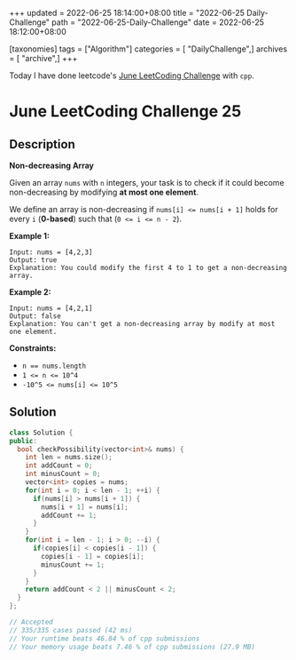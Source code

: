 +++
updated = 2022-06-25 18:14:00+08:00
title = "2022-06-25 Daily-Challenge"
path = "2022-06-25-Daily-Challenge"
date = 2022-06-25 18:12:00+08:00

[taxonomies]
tags = ["Algorithm"]
categories = [ "DailyChallenge",]
archives = [ "archive",]
+++

Today I have done leetcode's [June LeetCoding Challenge](https://leetcode.com/problems/non-decreasing-array/) with `cpp`.

<!-- more -->

# June LeetCoding Challenge 25

## Description

**Non-decreasing Array**

Given an array `nums` with `n` integers, your task is to check if it could become non-decreasing by modifying **at most one element**.

We define an array is non-decreasing if `nums[i] <= nums[i + 1]` holds for every `i` (**0-based**) such that (`0 <= i <= n - 2`).

 

**Example 1:**

```
Input: nums = [4,2,3]
Output: true
Explanation: You could modify the first 4 to 1 to get a non-decreasing array.
```

**Example 2:**

```
Input: nums = [4,2,1]
Output: false
Explanation: You can't get a non-decreasing array by modify at most one element.
```

 

**Constraints:**

- `n == nums.length`
- `1 <= n <= 10^4`
- `-10^5 <= nums[i] <= 10^5`

## Solution

``` cpp
class Solution {
public:
  bool checkPossibility(vector<int>& nums) {
    int len = nums.size();
    int addCount = 0;
    int minusCount = 0;
    vector<int> copies = nums;
    for(int i = 0; i < len - 1; ++i) {
      if(nums[i] > nums[i + 1]) {
        nums[i + 1] = nums[i];
        addCount += 1;
      }
    }
    for(int i = len - 1; i > 0; --i) {
      if(copies[i] < copies[i - 1]) {
        copies[i - 1] = copies[i];
        minusCount += 1;
      }
    }
    return addCount < 2 || minusCount < 2;
  }
};

// Accepted
// 335/335 cases passed (42 ms)
// Your runtime beats 46.84 % of cpp submissions
// Your memory usage beats 7.46 % of cpp submissions (27.9 MB)
```
